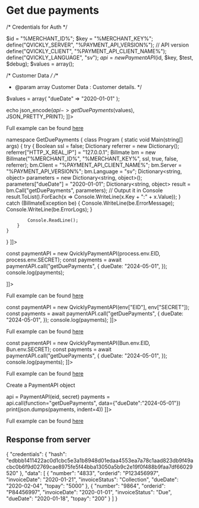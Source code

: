 # Get due payments

<include from="Snippets-PaymentAPI.md" element-id="snippet-header"></include>

<tabs>
    <tab title="%code-json%">
<code-block lang="json">
<![CDATA[
{
    "credentials": {
        "id": "%MERCHANT_ID%",
        "hash": "f3061b99a05366a299841cdf5ea7114af9b28042a1fc6435e28be4cff060aa52db1eec54871fed93c1cb1fe25d1f505f197a9cd71f0878c870dfb5e394228f3a",
        "version": "%PAYMENT_API_VERSION%",
        "client": "%PAYMENT_API_CLIENT_NAME%",
        "language": "sv",
        "time": 1714926964.203058
    },
    "data": {
        "dummyData": 1714926964203000000
    },
    "function": "getDuePayments"
}
]]>
</code-block>
    </tab>


<tab title="%code-phplegacy%">
<code-block lang="PHP">
<![CDATA[
<?php
include('../PaymentAPI.php');
$test = true;
$debug = false;

/* Credentials for Auth */

$id = "%MERCHANT_ID%";
$key = "%MERCHANT_KEY%";
define("QVICKLY_SERVER", "%PAYMENT_API_VERSION%"); // API version
define("QVICKLY_CLIENT", "%PAYMENT_API_CLIENT_NAME%");
define("QVICKLY_LANGUAGE", "sv");
$api = new PaymentAPI($id, $key, $test, $debug);
$values = array();

/* Customer Data */
/**
* @param array Customer Data : Customer details.
  */

$values = array(
    "dueDate" => "2020-01-01"
);

echo json_encode($api->getDuePayments($values), JSON_PRETTY_PRINT);
]]>
</code-block>

Full example can be found [here](https://github.com/Billmate/QvicklyAPISamples/blob/main/PHP.Legacy/examples/getDuePayments.php)

</tab>



  <tab title="%code-csharp%">
<code-block lang="c#">
<![CDATA[
using System;
using System.Collections.Generic;
using System.Linq;
using System.Text;
using BillmateAPI;

namespace GetDuePayments
{
    class Program
    {
        static void Main(string[] args)
        {
            try
            {
                Boolean ssl = false;
                Dictionary referrer = new Dictionary();
                referrer["HTTP_X_REAL_IP"] = "127.0.0.1";
                Billmate bm = new Billmate("%MERCHANT_ID%", "%MERCHANT_KEY%", ssl, true, false, referrer);
                bm.Client = "%PAYMENT_API_CLIENT_NAME%";
                bm.Server = "%PAYMENT_API_VERSION%";
                bm.Language = "sv";
                Dictionary<string, object> parameters = new Dictionary<string, object>();
                parameters["dueDate"] = "2020-01-01";
                Dictionary<string, object> result = bm.Call("getDuePayments", parameters);
                // Output it in Console
                result.ToList().ForEach(x => Console.WriteLine(x.Key + ":" + x.Value));
            }
            catch (BillmateException be) {
                Console.WriteLine(be.ErrorMessage);
                Console.WriteLine(be.ErrorLogs);
            }

            Console.ReadLine();
        }
    }
}
]]>
</code-block>
  </tab>

<tab title="%code-node%">
<code-block lang="javascript">
<![CDATA[
import { QvicklyPaymentAPI } from "../../PaymentAPI.js";

const paymentAPI = new QvicklyPaymentAPI(process.env.EID, process.env.SECRET);
const payments = await paymentAPI.call("getDuePayments", {
    dueDate: "2024-05-01",
});
console.log(payments);

]]>
</code-block>

Full example can be found [here](https://github.com/Billmate/QvicklyAPISamples/blob/main/Node.JS/examples/PaymentAPI/getDuePayments.js)

</tab>

<tab title="%code-deno%">
<code-block lang="javascript">
<![CDATA[
import {QvicklyPaymentAPI, env} from "../../PaymentAPI.ts";

const paymentAPI = new QvicklyPaymentAPI(env["EID"], env["SECRET"]);
const payments = await paymentAPI.call("getDuePayments", {
    dueDate: "2024-05-01",
});
console.log(payments);
]]>
</code-block>

Full example can be found [here](https://github.com/Billmate/QvicklyAPISamples/blob/main/Deno/examples/PaymentAPI/getDuePayments.ts)

</tab>

<tab title="%code-bun%">
<code-block lang="javascript">
<![CDATA[
import QvicklyPaymentAPI from "../../PaymentAPI";

const paymentAPI = new QvicklyPaymentAPI(Bun.env.EID, Bun.env.SECRET);
const payments = await paymentAPI.call("getDuePayments", {
    dueDate: "2024-05-01",
});
console.log(payments);
]]>
</code-block>

Full example can be found [here](https://github.com/Billmate/QvicklyAPISamples/blob/main/Bun/examples/PaymentAPI/getDuePayments.ts)

</tab>


  <tab title="%code-python%">
<code-block lang="Python">
<![CDATA[
from PaymentAPI import PaymentAPI

# Create a PaymentAPI object
api = PaymentAPI(eid, secret)
payments = api.call(function="getDuePayments", data={"dueDate":"2024-05-01"})
print(json.dumps(payments, indent=4))
]]>
</code-block>

Full example can be found [here](https://github.com/Billmate/QvicklyAPISamples/blob/main/Python/examples/PaymentAPI/getDuePayments.py)

  </tab>
</tabs>

## Response from server
<code-block lang="json">
{
    "credentials": {
        "hash": "edbbb1411422ac0d1cbc5e3a1b8948d01edaa4553ea7a78c1aad823db9f49acbc0b6f9d02769cae8975fe5f44bba13050a5b9c2e19f0f488b9faa7df66029520"
    },
    "data": [
        {
            "number": "4833",
            "orderid": "P123456997",
            "invoiceDate": "2020-01-21",
            "invoiceStatus": "Collection",
            "dueDate": "2020-02-04",
            "topay": "5000"
        },
        {
            "number": "9864",
            "orderid": "P84456997",
            "invoiceDate": "2020-01-01",
            "invoiceStatus": "Due",
            "dueDate": "2020-01-18",
            "topay": "200"
        }
    ]
}
</code-block>

<include from="Snippets-Examples.md" element-id="snippet-footer"></include>
